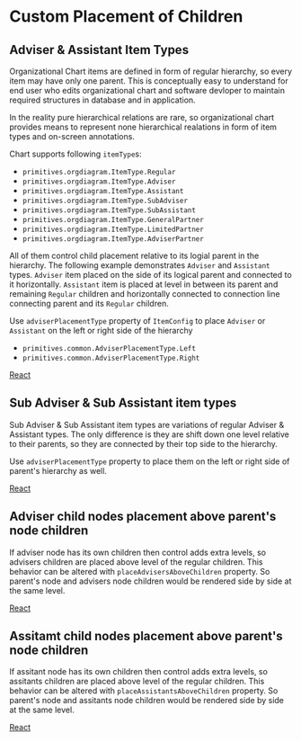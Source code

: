 # Custom Placement of Children
## Adviser & Assistant Item Types

Organizational Chart items are defined in form of regular hierarchy, so every item may have only one parent. This is conceptually easy to understand for end user who edits organizational chart and software devloper to maintain required structures in database and in application.

In the reality pure hierarchical relations are rare, so organizational chart provides means to represent none hierarchical realations in form of item types and on-screen annotations.

Chart supports following `itemType`s:

* `primitives.orgdiagram.ItemType.Regular`
* `primitives.orgdiagram.ItemType.Adviser`
* `primitives.orgdiagram.ItemType.Assistant`
* `primitives.orgdiagram.ItemType.SubAdviser`
* `primitives.orgdiagram.ItemType.SubAssistant`
* `primitives.orgdiagram.ItemType.GeneralPartner`
* `primitives.orgdiagram.ItemType.LimitedPartner`
* `primitives.orgdiagram.ItemType.AdviserPartner`

All of them control child placement relative to its logial parent in the hierarchy. The following example demonstrates  `Adviser` and `Assistant` types. `Adviser` item placed on the side of its logical parent and connected to it horizontally. `Assistant` item is placed at level in between its parent and remaining `Regular` children and horizontally connected to connection line connecting parent and its `Regular` children.

Use `adviserPlacementType` property of `ItemConfig` to place `Adviser` or `Assistant` on the left or right side of the hierarchy
* `primitives.common.AdviserPlacementType.Left`
* `primitives.common.AdviserPlacementType.Right`

[React](../src/Samples/AdviserAndAssistantItemTypes.js)

## Sub Adviser & Sub Assistant item types

Sub Adviser & Sub Assistant item types are variations of regular Adviser & Assistant types. The only difference is they are shift down one level relative to their parents, so they are connected by their top side to the hierarchy.

Use `adviserPlacementType` property to place them on the left or right side of parent's hierarchy as well.

[React](../src/Samples/SubAdviserAndSubAssistantItemTypes.js)

## Adviser child nodes placement above parent's node children

If adviser node has its own children then control adds extra levels, so advisers children are placed above level of the regular children. This behavior can be altered with `placeAdvisersAboveChildren` property. So parent's node and advisers node children would be rendered side by side at the same level.

[React](../src/Samples/PlaceAdvisersAboveChildren.js)

## Assitamt child nodes placement above parent's node children

If assitant node has its own children then control adds extra levels, so assitants children are placed above level of the regular children. This behavior can be altered with `placeAssistantsAboveChildren` property. So parent's node and assitants node children would be rendered side by side at the same level.

[React](../src/Samples/PlaceAssistantsAboveChildren.js)
